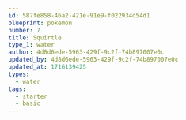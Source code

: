 ```yaml
---
id: 587fe858-46a2-421e-91e9-f022934d54d1
blueprint: pokemon
number: 7
title: Squirtle
type_1: water
author: 4d8d6ede-5963-429f-9c2f-74b897007e0c
updated_by: 4d8d6ede-5963-429f-9c2f-74b897007e0c
updated_at: 1716139425
types:
  - water
tags:
  - starter
  - basic
---
```

